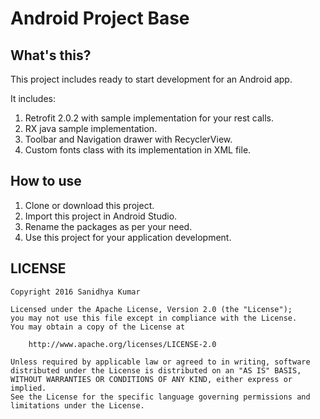 Android Project Base
====


What's this?
----

This project includes ready to start development for an Android app. 

It includes:

1. Retrofit 2.0.2 with sample implementation for your rest calls.
2. RX java sample implementation.
3. Toolbar and Navigation drawer with RecyclerView.
4. Custom fonts class with its implementation in XML file.

How to use
----

1. Clone or download this project.
2. Import this project in Android Studio.
3. Rename the packages as per your need.
4. Use this project for your application development.

LICENSE
----

```
Copyright 2016 Sanidhya Kumar

Licensed under the Apache License, Version 2.0 (the "License");
you may not use this file except in compliance with the License.
You may obtain a copy of the License at

    http://www.apache.org/licenses/LICENSE-2.0

Unless required by applicable law or agreed to in writing, software
distributed under the License is distributed on an "AS IS" BASIS,
WITHOUT WARRANTIES OR CONDITIONS OF ANY KIND, either express or implied.
See the License for the specific language governing permissions and
limitations under the License.
```

